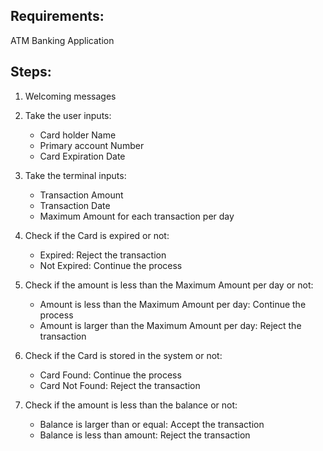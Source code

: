 ## Requirements:

ATM Banking Application

## Steps:

1. Welcoming messages

2. Take the user inputs:
	- Card holder Name
	- Primary account Number
	- Card Expiration Date
	
3. Take the terminal inputs:
   	- Transaction Amount
	- Transaction Date
	- Maximum Amount for each transaction per day
	
4. Check if the Card is expired or not:
   	- Expired: Reject the transaction 
	- Not Expired: Continue the process

6. Check if the amount is less than the Maximum Amount per day or not:
	- Amount is less than the Maximum Amount per day: Continue the process  
	- Amount is larger than the Maximum Amount per day: Reject the transaction 
	
7. Check if the Card is stored in the system or not:
	- Card Found: Continue the process 
	- Card Not Found: Reject the transaction 	
	
8. Check if the amount is less than the balance or not:
	- Balance is larger than or equal: Accept the transaction 
	- Balance is less than amount: Reject the transaction 
